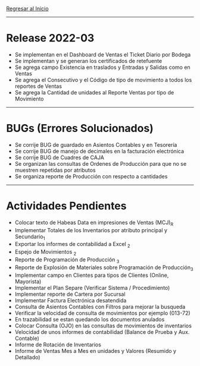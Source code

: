 [Regresar al Inicio](../README.md)

---
# Release 2022-03
- Se implementan en el Dashboard de Ventas el Ticket Diario por Bodega
- Se implementan y se generan los certificados de retefuente
- Se agrega campo Existencia en traslados y Entradas y Salidas como en Ventas
- Se agrega el Consecutivo y el Código de tipo de movimiento a todos los reportes de Ventas
- Se agrega la Cantidad de unidades al Reporte Ventas por tipo de Movimiento

---
# BUGs (Errores Solucionados)
- Se corrije BUG de guardado en Asientos Contables y en Tesorería
- Se corrije BUG de manejo de decimales en la facturación electrónica
- Se corrije BUG de Cuadres de CAJA
- Se organizan las consultas de Ordenes de Producción para que no se muestren repetidas por atributos
- Se organiza reporte de Producción con respecto a cantidades


---
# Actividades Pendientes

- Colocar texto de Habeas Data en impresiones de Ventas (MCJ)<sub>R</sub>
- Implementar Totales de los Inventarios por atributo principal y Secundario<sub>1</sub>
- Exportar los informes de contabilidad a Excel <sub>2</sub> 
- Espejo de Movimientos <sub>2</sub>
- Reporte de Programación de Producción <sub>3</sub>
- Reporte de Explosión de Materiales sobre Programación de Producción<sub>3</sub>
- Implementar campo en Clientes para tipos de Clientes (Online, Mayorista)
- Implementar el Plan Separe (Verificar Sistema / Procedimiento)
- Implementar reporte de Cartera por Sucursal
- Implementar Factura Electrónica desatendida
- Consulta de Asientos Contables con Filtros para mejorar la busqueda
- Verificar la velocidad de consulta de movimientos por ejemplo (013-72)
- En trazabilidad se estan quedando los documentos anulados
- Colocar Consulta (OJO) en las consultas de movimientos de inventarios
- Velocidad de unos informes de contabilidad (Balance de Prueba y Aux. Contable)
- Informe de Rotación de Inventarios 
- Informe de Ventas Mes a Mes en unidades y Valores (Resumido y Detallado)
